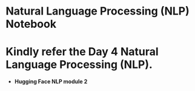 # Natural Language Processing (NLP) Notebook

# Kindly refer the Day 4 Natural Language Processing (NLP).

- **Hugging Face NLP module 2**